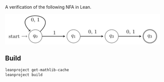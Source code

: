 A verification of the following NFA in Lean.

![](fig.svg)

## Build
```
leanproject get-mathlib-cache
leanproject build
```